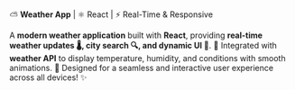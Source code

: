 ⛅ **Weather App** | ⚛️ React | ⚡ Real-Time & Responsive  

A **modern weather application** built with **React**, providing **real-time weather updates 🌡️, city search 🔍, and dynamic UI 🎨**. 🚀 Integrated with **weather API** to display temperature, humidity, and conditions with smooth animations. 🎯 Designed for a seamless and interactive user experience across all devices! ✨

